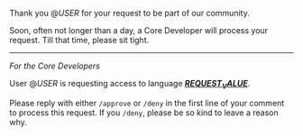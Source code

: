 Thank you @$USER$ for your request to be part of our community.

Soon, often not longer than a day, a Core Developer will process your request.
Till that time, please sit tight.

---

_For the Core Developers_

User @$USER$ is requesting access to language [__$REQUEST_VALUE$__](https://github.com/orgs/OpenTTD/teams/$REQUEST_VALUE$).

Please reply with either `/approve` or `/deny` in the first line of your comment to process this request.
If you `/deny`, please be so kind to leave a reason why.
